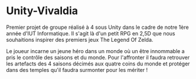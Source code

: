 # Unity-Vivaldia

Premier projet de groupe réalisé à 4 sous Unity dans le cadre de notre 1ère année d'IUT Informatique.
Il s'agit là d'un petit RPG en 2,5D que nous souhaitions inspirer des premiers jeux The Legend Of Zelda.

Le joueur incarne un jeune héro dans un monde où un être innommable a pris le contrôle des saisons et du monde. Pour l'affronter il faudra retrouver les artefacts des 4 saisons décimés aux quatre coins du monde et protéger dans des temples qu'il faudra surmonter pour les mériter !
